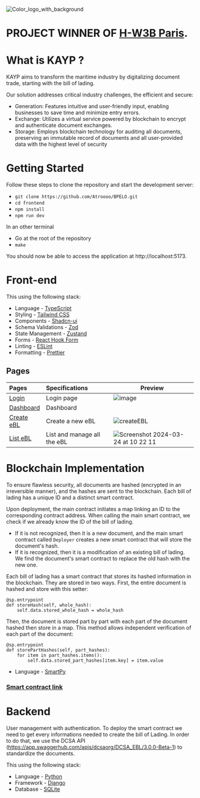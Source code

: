 ![Color_logo_with_background](https://github.com/Atroooo/BPELO/assets/117669219/41792310-cb7b-402a-9e54-0781a5e53cc5)

# PROJECT WINNER OF [H-W3B Paris](https://www.hackathon-w3b.com/en/paris).

# What is KAYP ?

KAYP aims to transform the maritime industry by digitalizing document trade, starting with the bill of lading.

Our solution addresses critical industry challenges, the efficient and secure:

- Generation: Features intuitive and user-friendly input, enabling businesses to save time and minimize entry errors.
- Exchange: Utilizes a virtual service powered by blockchain to encrypt and authenticate document exchanges.
- Storage: Employs blockchain technology for auditing all documents, preserving an immutable record of documents and all user-provided data with the highest level of security

# Getting Started

Follow these steps to clone the repository and start the development server:

- `git clone https://github.com/Atroooo/BPELO.git`
- `cd frontend`
- `npm install`
- `npm run dev`

In an other terminal

-  Go at the root of the repository
- `make`

You should now be able to access the application at http://localhost:5173.

# Front-end

This using the following stack:

- Language - [TypeScript](https://www.typescriptlang.org)
- Styling - [Tailwind CSS](https://tailwindcss.com)
- Components - [Shadcn-ui](https://ui.shadcn.com)
- Schema Validations - [Zod](https://zod.dev)
- State Management - [Zustand](https://zustand-demo.pmnd.rs)
- Forms - [React Hook Form](https://ui.shadcn.com/docs/components/form)
- Linting - [ESLint](https://eslint.org)
- Formatting - [Prettier](https://prettier.io)

## Pages

| Pages                                                                       | Specifications              | Preview
|:----------------------------------------------------------------------------|:----------------------------|------------------------------------------------------------------------------------------------------
| [Login](https://localhost:5173/log-in)                                      | Login page                  | ![image](https://github.com/Atroooo/BPELO/assets/76119301/cbf9f17e-e0a2-463b-b8cd-c1328db440a8)     |
| [Dashboard](https://localhost:5173/)              | Dashboard                   		            |													  |
| [Create eBL](https://localhost:5173/bol/create)    | Create a new eBL            			    | ![createEBL](https://github.com/Atroooo/BPELO/assets/76119301/f7840526-9b9c-47ac-8d55-079fccfb1cc1) |
| [List eBL](https://localhost:5173/bol/list) | List and manage all the eBL 			    | ![Screenshot 2024-03-24 at 10 22 11](https://github.com/Atroooo/BPELO/assets/76119301/49d1a5d0-f28c-46d5-9e5c-52d1f1f4f4dd)



# Blockchain Implementation
To ensure flawless security, all documents are hashed (encrypted in an irreversible manner), and the hashes are sent to the blockchain. Each bill of lading has a unique ID and a distinct smart contract.

Upon deployment, the main contract initiates a map linking an ID to the corresponding contract address.
When calling the main smart contract, we check if we already know the ID of the bill of lading.

- If it is not recognized, then it is a new document, and the main smart contract called `Deployer` creates a new smart contract that will store the document's hash.
- If it is recognized, then it is a modification of an existing bill of lading. We find the document's smart contract to replace the old hash with the new one.

Each bill of lading has a smart contract that stores its hashed information in the blockchain. They are stored in two ways.
First, the entire document is hashed and store with this setter:
```
@sp.entrypoint
def storeHash(self, whole_hash):
	self.data.stored_whole_hash = whole_hash
```
Then, the document is stored part by part with each part of the document hashed then store in a map. This method allows independent verification of each part of the document:
```
@sp.entrypoint
def storePartHashes(self, part_hashes):
	for item in part_hashes.items():
		self.data.stored_part_hashes[item.key] = item.value
```

- Language - [SmartPy](https://smartpy.io/)

### [Smart contract link](https://ghostnet.tzkt.io/KT1QJ3W5d6TidAzFanLJEn4z9WKUPVcTZj1H/storage/)

# Backend
User management with authentication.
To deploy the smart contract we need to get every informations needed to create the bill of Lading. 
In order to do that, we use the DCSA API (https://app.swaggerhub.com/apis/dcsaorg/DCSA_EBL/3.0.0-Beta-1) to standardize the documents.

This using the following stack:

- Language - [Python](https://www.python.org/)
- Framework - [Django](https://www.djangoproject.com/)
- Database - [SQLite](https://www.sqlite.org/)


